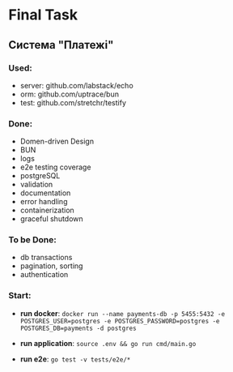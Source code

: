 # Final Task

## Система "Платежі"

### Used:

- server: github.com/labstack/echo
- orm: github.com/uptrace/bun
- test: github.com/stretchr/testify

### Done:

- Domen-driven Design
- BUN
- logs
- e2e testing coverage
- postgreSQL
- validation
- documentation
- error handling
- containerization
- graceful shutdown

### To be Done:

- db transactions
- pagination, sorting
- authentication

### Start:

- **run docker**:
  `docker run --name payments-db -p 5455:5432 -e POSTGRES_USER=postgres -e POSTGRES_PASSWORD=postgres -e POSTGRES_DB=payments -d postgres
  `
- **run application**: `source .env && go run cmd/main.go`

- **run e2e**: `go test -v tests/e2e/*`


